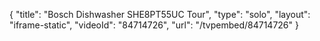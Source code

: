 {
    "title": "Bosch Dishwasher SHE8PT55UC Tour",
    "type": "solo",
    "layout": "iframe-static",
    "videoId": "84714726",
    "url": "\/tvpembed\/84714726"
}